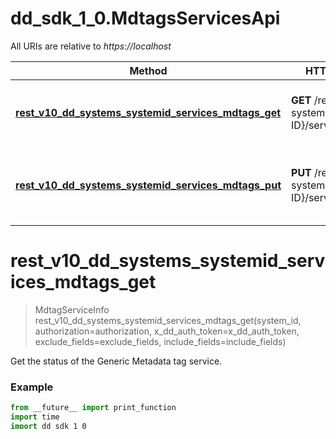 # dd_sdk_1_0.MdtagsServicesApi

All URIs are relative to *https://localhost*

Method | HTTP request | Description
------------- | ------------- | -------------
[**rest_v10_dd_systems_systemid_services_mdtags_get**](MdtagsServicesApi.md#rest_v10_dd_systems_systemid_services_mdtags_get) | **GET** /rest/v1.0/dd-systems/{SYSTEM-ID}/services/mdtags | Get the status of the Generic Metadata tag service.
[**rest_v10_dd_systems_systemid_services_mdtags_put**](MdtagsServicesApi.md#rest_v10_dd_systems_systemid_services_mdtags_put) | **PUT** /rest/v1.0/dd-systems/{SYSTEM-ID}/services/mdtags | Perform an operation on the Generic Metadata tag service


# **rest_v10_dd_systems_systemid_services_mdtags_get**
> MdtagServiceInfo rest_v10_dd_systems_systemid_services_mdtags_get(system_id, authorization=authorization, x_dd_auth_token=x_dd_auth_token, exclude_fields=exclude_fields, include_fields=include_fields)

Get the status of the Generic Metadata tag service.

### Example
```python
from __future__ import print_function
import time
import dd_sdk_1_0
from dd_sdk_1_0.rest import ApiException
from pprint import pprint

# create an instance of the API class
api_instance = dd_sdk_1_0.MdtagsServicesApi()
system_id = 'system_id_example' # str | DD system identifier.  @#$type=xs:string
authorization = 'authorization_example' # str | Clients need to specify Authorization or X-DD-AUTH-TOKEN.  @#$type=xs:string (optional)
x_dd_auth_token = 'x_dd_auth_token_example' # str | Clients need to specify Authorization or X-DD-AUTH-TOKEN.  @#$type=xs:string (optional)
exclude_fields = 'exclude_fields_example' # str | Comma separated list of fields to be excluded from response object. Required and general fields such as paging will not be excluded. For example, \"msg, status,severity\" for an alert.  @#$type=commaSeparatedStrings (optional)
include_fields = 'include_fields_example' # str | Comma separated list of fields to be included in response object. For example, \"msg, status,severity\" for an alert.  @#$type=commaSeparatedStrings (optional)

try:
    # Get the status of the Generic Metadata tag service.
    api_response = api_instance.rest_v10_dd_systems_systemid_services_mdtags_get(system_id, authorization=authorization, x_dd_auth_token=x_dd_auth_token, exclude_fields=exclude_fields, include_fields=include_fields)
    pprint(api_response)
except ApiException as e:
    print("Exception when calling MdtagsServicesApi->rest_v10_dd_systems_systemid_services_mdtags_get: %s\n" % e)
```

### Parameters

Name | Type | Description  | Notes
------------- | ------------- | ------------- | -------------
 **system_id** | **str**| DD system identifier.  @#$type&#x3D;xs:string | 
 **authorization** | **str**| Clients need to specify Authorization or X-DD-AUTH-TOKEN.  @#$type&#x3D;xs:string | [optional] 
 **x_dd_auth_token** | **str**| Clients need to specify Authorization or X-DD-AUTH-TOKEN.  @#$type&#x3D;xs:string | [optional] 
 **exclude_fields** | **str**| Comma separated list of fields to be excluded from response object. Required and general fields such as paging will not be excluded. For example, \&quot;msg, status,severity\&quot; for an alert.  @#$type&#x3D;commaSeparatedStrings | [optional] 
 **include_fields** | **str**| Comma separated list of fields to be included in response object. For example, \&quot;msg, status,severity\&quot; for an alert.  @#$type&#x3D;commaSeparatedStrings | [optional] 

### Return type

[**MdtagServiceInfo**](MdtagServiceInfo.md)

### Authorization

No authorization required

### HTTP request headers

 - **Content-Type**: Not defined
 - **Accept**: application/json, application/xml

[[Back to top]](#) [[Back to API list]](../README.md#documentation-for-api-endpoints) [[Back to Model list]](../README.md#documentation-for-models) [[Back to README]](../README.md)

# **rest_v10_dd_systems_systemid_services_mdtags_put**
> MdtagServiceInfo rest_v10_dd_systems_systemid_services_mdtags_put(system_id, mdtag_service_modify, authorization=authorization, x_dd_auth_token=x_dd_auth_token)

Perform an operation on the Generic Metadata tag service

### Example
```python
from __future__ import print_function
import time
import dd_sdk_1_0
from dd_sdk_1_0.rest import ApiException
from pprint import pprint

# create an instance of the API class
api_instance = dd_sdk_1_0.MdtagsServicesApi()
system_id = 'system_id_example' # str | DD system identifier.  @#$type=xs:string
mdtag_service_modify = dd_sdk_1_0.MdtagServiceModify() # MdtagServiceModify | 
authorization = 'authorization_example' # str | Clients need to specify Authorization or X-DD-AUTH-TOKEN.  @#$type=xs:string (optional)
x_dd_auth_token = 'x_dd_auth_token_example' # str | Clients need to specify Authorization or X-DD-AUTH-TOKEN.  @#$type=xs:string (optional)

try:
    # Perform an operation on the Generic Metadata tag service
    api_response = api_instance.rest_v10_dd_systems_systemid_services_mdtags_put(system_id, mdtag_service_modify, authorization=authorization, x_dd_auth_token=x_dd_auth_token)
    pprint(api_response)
except ApiException as e:
    print("Exception when calling MdtagsServicesApi->rest_v10_dd_systems_systemid_services_mdtags_put: %s\n" % e)
```

### Parameters

Name | Type | Description  | Notes
------------- | ------------- | ------------- | -------------
 **system_id** | **str**| DD system identifier.  @#$type&#x3D;xs:string | 
 **mdtag_service_modify** | [**MdtagServiceModify**](MdtagServiceModify.md)|  | 
 **authorization** | **str**| Clients need to specify Authorization or X-DD-AUTH-TOKEN.  @#$type&#x3D;xs:string | [optional] 
 **x_dd_auth_token** | **str**| Clients need to specify Authorization or X-DD-AUTH-TOKEN.  @#$type&#x3D;xs:string | [optional] 

### Return type

[**MdtagServiceInfo**](MdtagServiceInfo.md)

### Authorization

No authorization required

### HTTP request headers

 - **Content-Type**: application/xml, application/json
 - **Accept**: application/json, application/xml

[[Back to top]](#) [[Back to API list]](../README.md#documentation-for-api-endpoints) [[Back to Model list]](../README.md#documentation-for-models) [[Back to README]](../README.md)

